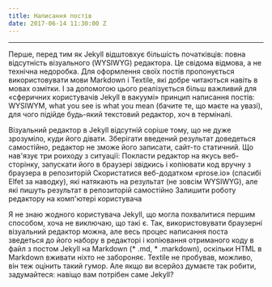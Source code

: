 ```yaml
---
title: Написання постів
date: 2017-06-14 11:30:00 Z
---
```

---

Перше, перед тим як Jekyll відштовхує більшість початківців: повна відсутність візуального (WYSIWYG) редактора. Це свідома відмова, а не технічна недоробка. Для оформлення своїх постів пропонується використовувати мови Markdown і Textile, які добре читаються навіть в мовах озмітки. І за допомогою цього реалізується більш важливий для «сферичних користувачів Jekyll в вакуумі» принцип написання постів: WYSIWYM, what you see is what you mean (бачите те, що маєте на увазі), для чого підійде будь-який текстовий редактор, хоч в терміналі.  

Візуальний редактор в Jekyll відсутній соріше тому, що не дуже зрозуміло, куди його дівати. Зберігати введений результат доведеться самостійно, редактор не зможе його записати, сайт-то статичний. Що нав'язує три роиходу з ситуації:
Покласти редактор на якусь веб-сторінку, запускати його в браузері звідкись і копіювати код вручну з браузера в репозиторій
Скористатися веб-додатком «prose.io» (спасибі Elfet за наводку), які натякають на результат (не зовсім WYSIWYG), але які пишуть результат в репозиторій самостійно
Залишити роботу редактору на комп'ютері користувача  

Я не знаю жодного користувача Jekyll, що могла похвалитися першим способом, хоча не виключаю, що такі є. Так, використовувати браузерні візуальний редактор можна, але весь процес написання поста зведеться до його набору в редакторі і копіювання отриманого коду в файл з постом Jekyll на Markdown (* .md, * .markdown), оскільки HTML в Markdown вживати ніхто не забороняє. Textile не пробував, можливо, він теж оцінить такий гумор. Але якщо ви всерйоз думаєте так робити, задумайтеся: навіщо вам потрібен саме Jekyll?
